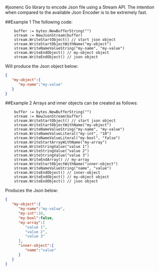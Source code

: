 #jsonenc
Go library to encode Json file using a Stream API. The intention when compared to the available Json Encoder is 
to be extremely fast.

##Example 1
The following code:
```golang
	buffer := bytes.NewBufferString("")
	stream := NewJsonStream(buffer)
	stream.WriteStartObject() // start json object
	stream.WriteStartObjectWithName("my-object")
	stream.WriteNameValueString("my-name", "my-value")
	stream.WriteEndObject() // my-object object
	stream.WriteEndObject() // json object
```

Will produce the Json object below:
```json
{  
   "my-object":{  
      "my-name":"my-value"
   }
}
```

##Example 2
Arrays and inner objects can be created as follows:
```golang
	buffer := bytes.NewBufferString("")
	stream := NewJsonStream(buffer)
	stream.WriteStartObject() // start json object
	stream.WriteStartObjectWithName("my-object")
	stream.WriteNameValueString("my-name", "my-value")
	stream.WriteNameValueLiteral("my-int", "10")
	stream.WriteNameValueLiteral("my-bool", "false")
	stream.WriteStartArrayWithName("my-array")
	stream.WriteStringValue("value 1")
	stream.WriteStringValue("value 2")
	stream.WriteStringValue("value 3")
	stream.WriteEndArray() // my-array
	stream.WriteStartObjectWithName("inner-object")
	stream.WriteNameValueString("name", "value")
	stream.WriteEndObject() // inner-object
	stream.WriteEndObject() // my-object object
	stream.WriteEndObject() // json object
```

Produces the Json below:
```json
{  
   "my-object":{  
      "my-name":"my-value",
      "my-int":10,
      "my-bool":false,
      "my-array":[  
         "value 1",
         "value 2",
         "value 3"
      ],
      "inner-object":{  
         "name":"value"
      }
   }
}
```